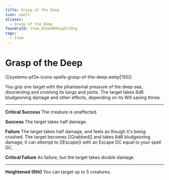 ```yaml
---
title: Grasp of the Deep
icon: spell
aliases:
  - Grasp of the Deep
foundryId: Item.0SnmtRHhqqhTJOtg
tags:
  - Item
---
```


# Grasp of the Deep
![[systems-pf2e-icons-spells-grasp-of-the-deep.webp|150]]

You grip one target with the phantasmal pressure of the deep sea, disorienting and crushing its lungs and joints. The target takes 6d6 bludgeoning damage and other effects, depending on its Will saving throw.

* * *

**Critical Success** The creature is unaffected.

**Success** The target takes half damage.

**Failure** The target takes half damage, and feels as though it's being crushed. The target becomes [[Grabbed]] and takes 6d6 bludgeoning damage; it can attempt to [[Escape]] with an Escape DC equal to your spell DC.

**Critical Failure** As failure, but the target takes double damage.

* * *

**Heightened (6th)** You can target up to 5 creatures.
